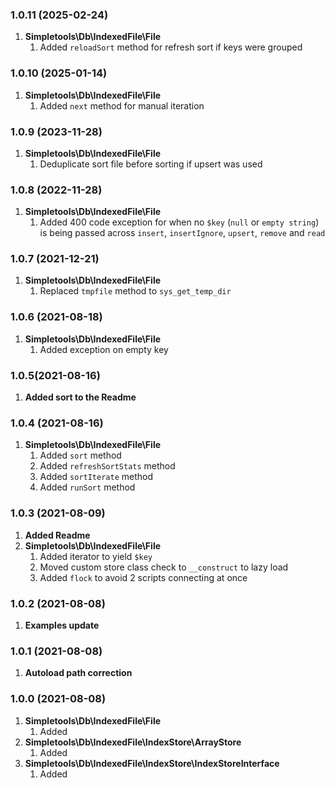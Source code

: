### 1.0.11 (2025-02-24)
1. **Simpletools\Db\IndexedFile\File**
   1. Added `reloadSort` method for refresh sort if keys were grouped

### 1.0.10 (2025-01-14)
1. **Simpletools\Db\IndexedFile\File**
   1. Added `next` method for manual iteration

### 1.0.9 (2023-11-28)
1. **Simpletools\Db\IndexedFile\File**
   1. Deduplicate sort file before sorting if upsert was used

### 1.0.8 (2022-11-28)
1. **Simpletools\Db\IndexedFile\File**
   1. Added 400 code exception for when no `$key` (`null` or `empty string`) is being passed across `insert`, `insertIgnore`, `upsert`, `remove` and `read`
   
### 1.0.7 (2021-12-21)
1. **Simpletools\Db\IndexedFile\File**
    1. Replaced `tmpfile` method to `sys_get_temp_dir`

### 1.0.6 (2021-08-18)
1. **Simpletools\Db\IndexedFile\File**
    1. Added exception on empty key
    
### 1.0.5(2021-08-16)
1. **Added sort to the Readme**

### 1.0.4 (2021-08-16)
1. **Simpletools\Db\IndexedFile\File**
   1. Added `sort` method
   2. Added `refreshSortStats` method
   3. Added `sortIterate` method
   3. Added `runSort` method

### 1.0.3 (2021-08-09)
1. **Added Readme**
2. **Simpletools\Db\IndexedFile\File**
   1. Added iterator to yield `$key`
   2. Moved custom store class check to `__construct` to lazy load
   3. Added `flock` to avoid 2 scripts connecting at once

### 1.0.2 (2021-08-08)
1. **Examples update**

### 1.0.1 (2021-08-08)
1. **Autoload path correction**

### 1.0.0 (2021-08-08)
1. **Simpletools\Db\IndexedFile\File**
   1. Added
1. **Simpletools\Db\IndexedFile\IndexStore\ArrayStore**
   1. Added
1. **Simpletools\Db\IndexedFile\IndexStore\IndexStoreInterface**
   1. Added